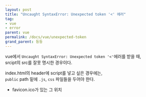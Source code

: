 ```yaml
---
layout: post
title: "Uncaught SyntaxError: Unexpected token '<' 에러"
tag:
- vue
- error
parent: vue
permalink: /docs/vue/unexpected-token
grand_parent: 등등
---
```


vue에서 `Uncaught SyntaxError: Unexpected token '<'`에러를 받을 때,  
srcipt의 src를 잘못 명시한 경우이다.

index.html의 header에 script를 넣고 싶은 경우에는,  
`public` path 밑에 `.js`, `css` 파일들을 두어야 한다.
- favicon.ico가 있는 그 위치